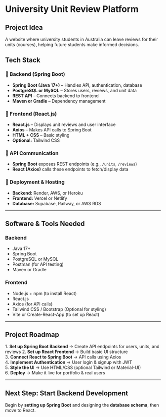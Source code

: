 # University Unit Review Platform

## Project Idea  
A website where university students in Australia can leave reviews for their units (courses), helping future students make informed decisions.

## Tech Stack  
### 🔹 Backend (Spring Boot)
- **Spring Boot (Java 17+)** – Handles API, authentication, database
- **PostgreSQL or MySQL** – Stores users, reviews, and unit data
- **REST API** – Connects backend to frontend
- **Maven or Gradle** – Dependency management

### 🔹 Frontend (React.js)
- **React.js** – Displays unit reviews and user interface
- **Axios** – Makes API calls to Spring Boot
- **HTML + CSS** – Basic styling
- **Optional:** Tailwind CSS

### 🔹 API Communication
- **Spring Boot** exposes REST endpoints (e.g., `/units`, `/reviews`)
- **React (Axios)** calls these endpoints to fetch/display data

### 🔹 Deployment & Hosting
- **Backend:** Render, AWS, or Heroku
- **Frontend:** Vercel or Netlify
- **Database:** Supabase, Railway, or AWS RDS

---

## Software & Tools Needed  
### Backend  
- Java 17+  
- Spring Boot  
- PostgreSQL or MySQL  
- Postman (for API testing)  
- Maven or Gradle  

### Frontend  
- Node.js + npm (to install React)  
- React.js  
- Axios (for API calls)  
- Tailwind CSS / Bootstrap (Optional for styling)  
- Vite or Create-React-App (to set up React)  

---

## Project Roadmap  
1️. **Set up Spring Boot Backend** → Create API endpoints for users, units, and reviews  2. **Set up React Frontend** → Build basic UI structure  
3️. **Connect React to Spring Boot** → API calls using Axios  
4️. **Implement Authentication** → User login & signup with JWT  
5️. **Style the UI** → Use HTML/CSS (optional Tailwind or Material-UI)  
6️. **Deploy** → Make it live for portfolio & real users  

---

## Next Step: Start Backend Development  
Begin by **setting up Spring Boot** and designing the **database schema**, then move to React.


